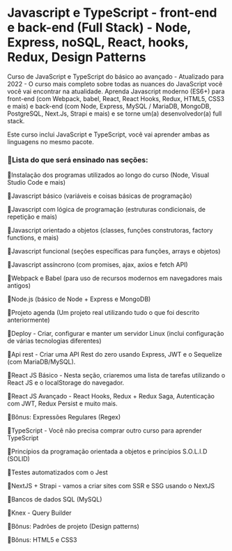 # Javascript e TypeScript - front-end e back-end (Full Stack) - Node, Express, noSQL, React, hooks, Redux, Design Patterns


Curso de JavaScript e TypeScript do básico ao avançado - Atualizado para 2022 - O curso mais completo sobre todas as nuances do JavaScript você você vai encontrar na atualidade.
Aprenda Javascript moderno (ES6+) para front-end (com Webpack, babel, React, React Hooks, Redux, HTML5, CSS3 e mais) e back-end (com Node, Express, MySQL / MariaDB, MongoDB, PostgreSQL, Next.Js, Strapi e mais) e se torne um(a) desenvolvedor(a) full stack.

Este curso inclui JavaScript e TypeScript, você vai aprender ambas as linguagens no mesmo pacote.

### 📌Lista do que será ensinado nas seções:

🔹Instalação dos programas utilizados ao longo do curso (Node, Visual Studio Code e mais)

🔹Javascript básico (variáveis e coisas básicas de programação)

🔹Javascript com lógica de programação (estruturas condicionais, de repetição e mais)

🔹Javascript orientado a objetos (classes, funções construtoras, factory functions, e mais)

🔹Javascript funcional (seções específicas para funções, arrays e objetos)

🔹Javascript assíncrono (com promises, ajax, axios e fetch API)

🔹Webpack e Babel (para uso de recursos modernos em navegadores mais antigos)

🔹Node.js (básico de Node + Express e MongoDB)

🔹Projeto agenda (Um projeto real utilizando tudo o que foi descrito anteriormente)

🔹Deploy - Criar, configurar e manter um servidor Linux (inclui configuração de várias tecnologias diferentes)

🔹Api rest - Criar uma API Rest do zero usando Express, JWT e o Sequelize (com MariaDB/MySQL).

🔹React JS Básico - Nesta seção, criaremos uma lista de tarefas utilizando o React JS e o localStorage do navegador.

🔹React JS Avançado - React Hooks, Redux + Redux Saga, Autenticação com JWT, Redux Persist e muito mais.

🔹Bônus: Expressões Regulares (Regex)

🔹TypeScript - Você não precisa comprar outro curso para aprender TypeScript

🔹Princípios da programação orientada a objetos e princípios S.O.L.I.D (SOLID)

🔹Testes automatizados com o Jest

🔹NextJS + Strapi - vamos a criar sites com SSR e SSG usando o NextJS

🔹Bancos de dados SQL (MySQL)

🔹Knex - Query Builder

🔹Bônus: Padrões de projeto (Design patterns)

🔹Bônus: HTML5 e CSS3
